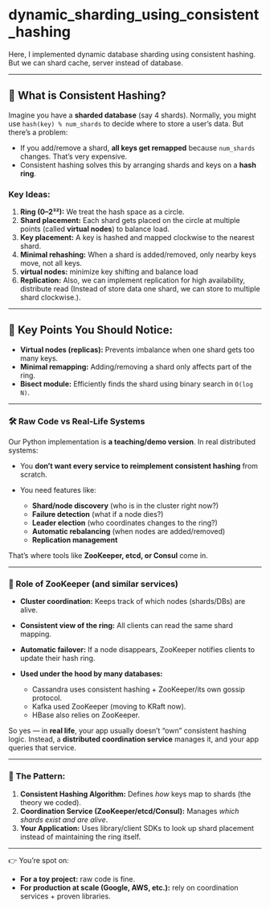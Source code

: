 # dynamic_sharding_using_consistent_hashing
Here, I implemented dynamic database sharding using consistent hashing. But we can shard cache, server instead of database.

---

## 🧩 What is Consistent Hashing?

Imagine you have a **sharded database** (say 4 shards). Normally, you might use `hash(key) % num_shards` to decide where to store a user’s data.
But there’s a problem:

* If you add/remove a shard, **all keys get remapped** because `num_shards` changes. That’s very expensive.
* Consistent hashing solves this by arranging shards and keys on a **hash ring**.

### Key Ideas:

1. **Ring (0–2³²):** We treat the hash space as a circle.
2. **Shard placement:** Each shard gets placed on the circle at multiple points (called **virtual nodes**) to balance load.
3. **Key placement:** A key is hashed and mapped clockwise to the nearest shard.
4. **Minimal rehashing:** When a shard is added/removed, only nearby keys move, not all keys.
5. **virtual nodes:** minimize key shifting and balance load
6. **Replication:** Also, we can implement replication for high availability, distribute read  (Instead of store data one shard, we can store to multiple shard clockwise.).

---

## 🔑 Key Points You Should Notice:

* **Virtual nodes (replicas):** Prevents imbalance when one shard gets too many keys.
* **Minimal remapping:** Adding/removing a shard only affects part of the ring.
* **Bisect module:** Efficiently finds the shard using binary search in `O(log N)`.

---

### 🛠 Raw Code vs Real-Life Systems

Our Python implementation is **a teaching/demo version**. In real distributed systems:

* You **don’t want every service to reimplement consistent hashing** from scratch.
* You need features like:

  * **Shard/node discovery** (who is in the cluster right now?)
  * **Failure detection** (what if a node dies?)
  * **Leader election** (who coordinates changes to the ring?)
  * **Automatic rebalancing** (when nodes are added/removed)
  * **Replication management**

That’s where tools like **ZooKeeper, etcd, or Consul** come in.

---

### 🧩 Role of ZooKeeper (and similar services)

* **Cluster coordination:** Keeps track of which nodes (shards/DBs) are alive.
* **Consistent view of the ring:** All clients can read the same shard mapping.
* **Automatic failover:** If a node disappears, ZooKeeper notifies clients to update their hash ring.
* **Used under the hood by many databases:**

  * Cassandra uses consistent hashing + ZooKeeper/its own gossip protocol.
  * Kafka used ZooKeeper (moving to KRaft now).
  * HBase also relies on ZooKeeper.

So yes — in **real life**, your app usually doesn’t “own” consistent hashing logic. Instead, a **distributed coordination service** manages it, and your app queries that service.

---

### 🔑 The Pattern:

1. **Consistent Hashing Algorithm:** Defines *how* keys map to shards (the theory we coded).
2. **Coordination Service (ZooKeeper/etcd/Consul):** Manages *which shards exist and are alive*.
3. **Your Application:** Uses library/client SDKs to look up shard placement instead of maintaining the ring itself.

---

👉 You’re spot on:

* **For a toy project:** raw code is fine.
* **For production at scale (Google, AWS, etc.):** rely on coordination services + proven libraries.


